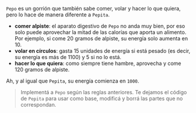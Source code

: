 `Pepo` es un gorrión que también sabe comer, volar y hacer lo que quiera, pero lo hace de manera diferente a `Pepita`.

* **comer alpiste**: el aparato digestivo de `Pepo` no anda muy bien, por eso solo puede aprovechar la mitad de las calorías que aporta un alimento. Por ejemplo, si come 20 gramos de alpiste, su energía solo aumenta en 10.
* **volar en círculos**: gasta 15 unidades de energía si está pesado (es decir, su energía es más de 1100) y 5 si no lo está.
* **hacer lo que quiera**: como siempre tiene hambre, aprovecha y come 120 gramos de alpiste.

Ah, y al igual que `Pepita`, su energía comienza en `1000`.

> Implementá a `Pepo` según las reglas anteriores. Te dejamos el código de `Pepita` para usar como base, modificá y borrá las partes que no correspondan.